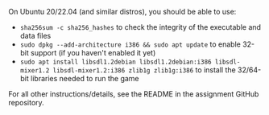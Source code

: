 On Ubuntu 20/22.04 (and similar distros), you should be able to use:
- `sha256sum -c sha256_hashes` to check the integrity of the executable and data files
- `sudo dpkg --add-architecture i386 && sudo apt update` to enable 32-bit support (if you haven't enabled it yet)
- `sudo apt install libsdl1.2debian libsdl1.2debian:i386 libsdl-mixer1.2 libsdl-mixer1.2:i386 zlib1g zlib1g:i386` to install the 32/64-bit libraries needed to run the game

For all other instructions/details, see the README in the assignment GitHub repository.

